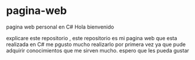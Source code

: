 # pagina-web
pagina web personal en C#
Hola  bienvenido  
 
 explicare este repositorio , este repositorio es mi pagina web que esta realizada en C# 
 me pgusto mucho realizarlo por primera vez ya que pude adquirir conocimientos que me sirven mucho.
 espero que les pueda gustar 
